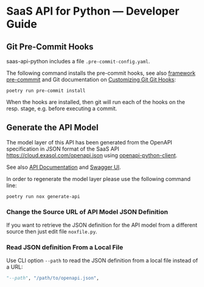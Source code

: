 # SaaS API for Python &mdash; Developer Guide

## Git Pre-Commit Hooks

saas-api-python includes a file `.pre-commit-config.yaml`.

The following command installs the pre-commit hooks, see also [framework pre-commmit](https://pre-commit.com/) and Git
documentation on [Customizing Git Git Hooks](https://git-scm.com/book/en/v2/Customizing-Git-Git-Hooks):

```shell
poetry run pre-commit install
```

When the hooks are installed, then git will run each of the hooks on the resp. stage, e.g. before executing a commit.

## Generate the API Model

The model layer of this API has been generated from the OpenAPI specification
in JSON format of the SaaS API https://cloud.exasol.com/openapi.json using
[openapi-python-client](https://github.com/openapi-generators/openapi-python-client).

See also
[API Documentation](https://docs.exasol.com/saas/administration/rest_api/rest_api.htm)
and [Swagger UI](https://cloud.exasol.com/openapi/index.html).

In order to regenerate the model layer please use the following command line:

```shell
poetry run nox generate-api
```

### Change the Source URL of API Model JSON Definition

If you want to retrieve the JSON definition for the API model from a different
source then just edit file `noxfile.py`.

### Read JSON definition From a Local File

Use CLI option `--path` to read the JSON definition from a local file instead of a URL:

```python
"--path", "/path/to/openapi.json",
```
